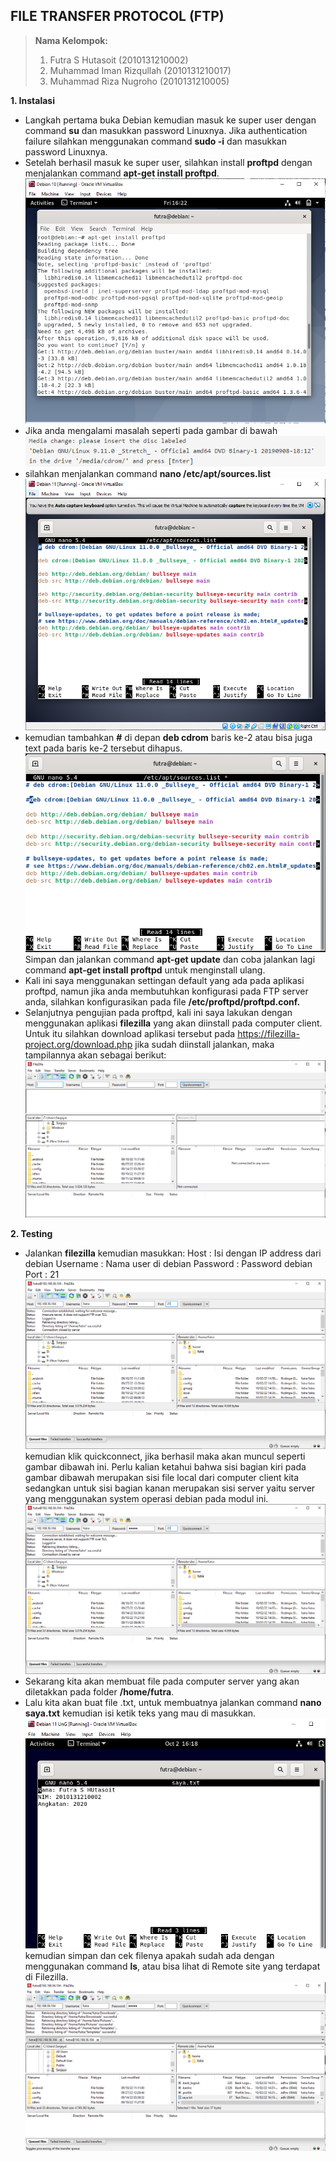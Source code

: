 ## FILE TRANSFER PROTOCOL (FTP)
> **Nama Kelompok:**
> 1. Futra S Hutasoit (2010131210002)
> 2. Muhammad Iman Rizqullah (2010131210017)
> 3. Muhammad Riza Nugroho (2010131210005)

**1. Instalasi**
+ Langkah pertama buka Debian kemudian masuk ke super user dengan command **su** dan masukkan password Linuxnya. Jika authentication failure silahkan menggunakan command **sudo -i** dan masukkan password Linuxnya.
+ Setelah berhasil masuk ke super user, silahkan install **proftpd** dengan menjalankan command **apt-get install proftpd**.
![Image](AST3_1.png)
+ Jika anda mengalami masalah seperti pada gambar di bawah
![Image](AST3_3.png)
+ silahkan menjalankan command **nano /etc/apt/sources.list**
![Image](AST3_4.png)
+ kemudian tambahkan **#** di depan **deb cdrom** baris ke-2 atau bisa juga text pada baris ke-2 tersebut dihapus.
![Image](AST3_5.png)
Simpan dan jalankan command **apt-get update** dan coba jalankan lagi command **apt-get install proftpd** untuk menginstall ulang.
+ Kali ini saya menggunakan settingan default yang ada pada aplikasi proftpd, namun jika anda membutuhkan konfigurasi pada FTP server anda, silahkan konfigurasikan pada file **/etc/proftpd/proftpd.conf.**
+ Selanjutnya pengujian pada proftpd, kali ini saya lakukan dengan menggunakan aplikasi **filezilla** yang akan diinstall pada computer client. Untuk itu silahkan download aplikasi tersebut pada <ins>https://filezilla-project.org/download.php</ins> jika sudah diinstall jalankan, maka tampilannya akan sebagai berikut:
![Image](AST3_2.png)

**2. Testing**
+ Jalankan **filezilla** kemudian masukkan:
Host : Isi dengan IP address dari debian 
Username : Nama user di debian
Password : Password debian
Port : 21
![Image](AST3_6.png)
kemudian klik quickconnect,  jika berhasil maka akan muncul seperti gambar dibawah ini. Perlu kalian ketahui bahwa sisi bagian kiri pada gambar dibawah merupakan sisi file local dari computer client kita sedangkan untuk sisi bagian kanan merupakan sisi server yaitu server yang menggunakan system operasi debian pada modul ini.
![Image](AST3_6,1.png)
+ Sekarang kita akan membuat file pada computer server yang akan diletakkan pada folder **/home/futra**.
+ Lalu kita akan buat file .txt, untuk membuatnya jalankan command **nano saya.txt** kemudian isi ketik teks yang mau di masukkan.
![Image](AST3_7.png)
kemudian simpan dan cek filenya apakah sudah ada dengan menggunakan command **ls**, atau bisa lihat di Remote site yang terdapat di Filezilla.
![Image](AST3_8.png)